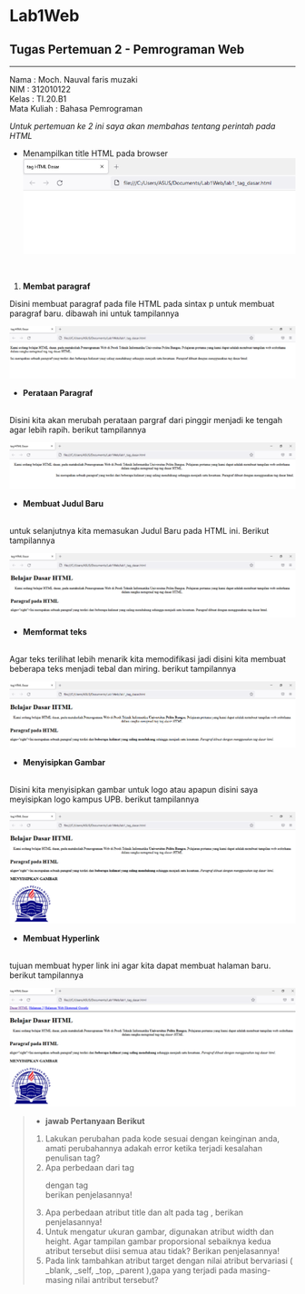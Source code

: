 # Lab1Web
## Tugas Pertemuan 2 - Pemrograman Web

<hr>
 
 Nama : Moch. Nauval faris muzaki <br>
 NIM : 312010122 <br>
 Kelas : TI.20.B1 <br>
 Mata Kuliah : Bahasa Pemrograman

*Untuk pertemuan  ke 2 ini saya akan membahas tentang perintah pada HTML*

- Menampilkan title HTML pada browser <br>
![Gambar title HTML](pictures/titlehtml.PNG)

<br>

 1. **Membat paragraf**

  Disini membuat paragraf pada file HTML pada sintax p untuk membuat paragraf baru. dibawah ini untuk tampilannya

 ![Membuat Paragraf Baru](pictures/paragraf1.PNG)
 - **Perataan Paragraf**
 <br>
 Disini kita akan merubah perataan pargraf dari pinggir menjadi ke tengah agar lebih rapih. berikut tampilannya

 ![Membuat Paragraf Baru](pictures/perataan-paragraf.PNG)

 - **Membuat Judul Baru**

 <br>
untuk selanjutnya kita memasukan Judul Baru pada HTML ini. Berikut tampilannya

![Membuat Judul Baru](pictures/judulbaru.PNG)

- **Memformat teks**

<br>
Agar teks terilihat lebih menarik kita memodifikasi jadi disini kita membuat beberapa teks menjadi tebal dan miring. berikut tampilannya

![Memformat teks](pictures/memformatteks.PNG)

- **Menyisipkan Gambar**

<br>
Disini kita menyisipkan gambar untuk logo atau apapun disini saya meyisipkan logo kampus UPB. berikut tampilannya

![Menyisipkan Gambar](pictures/logokampus.PNG)

- **Membuat Hyperlink**

<br>
tujuan membuat hyper link ini agar kita dapat membuat halaman baru. berikut tampilannya

![Membuat Hyperlink](pictures/membuathyperlink.PNG)

> - **jawab Pertanyaan Berikut**
> 1. Lakukan perubahan pada kode sesuai dengan keinginan anda, amati perubahannya adakah error ketika terjadi kesalahan penulisan tag?
>2. Apa perbedaan dari tag <p> dengan tag <br> berikan penjelasannya!
>3. Apa perbedaan atribut title dan alt pada tag <img>, berikan penjelasannya!
>4. Untuk mengatur ukuran gambar, digunakan atribut width dan height. Agar tampilan gambar proporsional sebaiknya kedua atribut tersebut diisi semua atau tidak? Berikan penjelasannya!
>5. Pada link tambahkan atribut target dengan nilai atribut bervariasi ( _blank, _self, _top, _parent ),gapa yang terjadi pada masing-masing nilai antribut tersebut?
